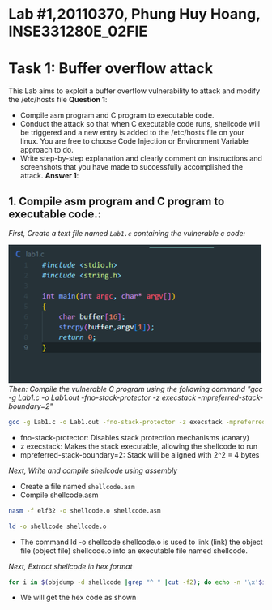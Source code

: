 # Lab #1,20110370, Phung Huy Hoang, INSE331280E_02FIE
# Task 1: Buffer overflow attack
This Lab aims to exploit a buffer overflow vulnerability to attack and modify the /etc/hosts file
**Question 1**: 
- Compile asm program and C program to executable code. 
- Conduct the attack so that when C executable code runs, shellcode will be triggered and a new entry is  added to the /etc/hosts file on your linux. 
  You are free to choose Code Injection or Environment Variable approach to do. 
- Write step-by-step explanation and clearly comment on instructions and screenshots that you have made to successfully accomplished the attack.
**Answer 1**:
## 1. Compile asm program and C program to executable code.:
*First, Create a text file named `Lab1.c` containing the vulnerable c code:*<br>

<img width="500" alt="Screenshot" src="https://github.com/hoangphung123/SECLAB1/blob/master/img/Lab1.png?raw=true"><br>
*Then: Compile the vulnerable C program using the following command "gcc -g Lab1.c -o Lab1.out -fno-stack-protector -z execstack -mpreferred-stack-boundary=2"*<br>

```sh
gcc -g Lab1.c -o Lab1.out -fno-stack-protector -z execstack -mpreferred-stack-boundary=2
``` 
- fno-stack-protector: Disables stack protection mechanisms (canary)
- z execstack: Makes the stack executable, allowing the shellcode to run
- mpreferred-stack-boundary=2: Stack will be aligned with 2^2 = 4 bytes

*Next, Write and compile shellcode using assembly*<br>
- Create a file named `shellcode.asm`
- Compile shellcode.asm
```sh
nasm -f elf32 -o shellcode.o shellcode.asm
``` 
```sh
ld -o shellcode shellcode.o
``` 
- The command ld -o shellcode shellcode.o is used to link (link) the object file (object file) shellcode.o into an executable file named shellcode.

*Next, Extract shellcode in hex format*<br>

```sh
for i in $(objdump -d shellcode |grep "^ " |cut -f2); do echo -n '\x'$i; done;echo
``` 
- We will get the hex code as shown
